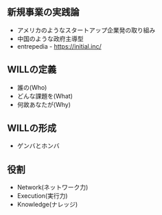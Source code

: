 ## 新規事業の実践論

- アメリカのようなスタートアップ企業発の取り組み
- 中国のような政府主導型
- entrepedia - https://initial.inc/


## WILLの定義

- 誰の(Who)
- どんな課題を(What)
- 何故あなたが(Why)

## WILLの形成

- ゲンバとホンバ

## 役割

- Network(ネットワーク力)
- Execution(実行力)
- Knowledge(ナレッジ)